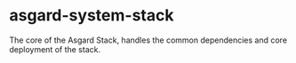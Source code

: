# asgard-system-stack
The core of the Asgard Stack, handles the common dependencies and core deployment of the stack.
